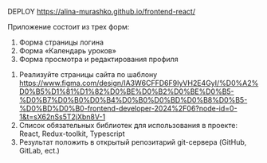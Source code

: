 DEPLOY https://alina-murashko.github.io/frontend-react/

Приложение состоит из трех форм:
1. Форма страницы логина
2. Форма «Календарь уроков»
3. Форма просмотра и редактирования профиля

1) Реализуйте страницы сайта по шаблону
https://www.figma.com/design/IA3W6CFFD6F9IyVH2E4GyI/%D0%A2%D0%B5%D1%81%D1%82%D0%BE%D0%B2%D0%BE%D0%B5-%D0%B7%D0%B0%D0%B4%D0%B0%D0%BD%D0%B8%D0%B5-%D0%BD%D0%B0-frontend-developer-2024%2F06?node-id=0-1&t=sX62nSs5T2jXbn8V-1
2) Cписок обязательных библиотек для использования в проекте: React, Redux-toolkit, Typescript
3) Результат положить в открытый репозитарий git-сервера (GitHub, GitLab, ect.)
